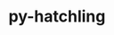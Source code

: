 ---
title: "py-hatchling"
layout: cache
categories: [package, develop-2023-05-18]
meta: {"versions": ["1.14.0"], "compilers": ["gcc@=11.1.0", "gcc@=11.3.0", "gcc@=7.3.1", "gcc@=7.5.0"], "oss": ["amzn2", "ubuntu18.04", "ubuntu20.04", "ubuntu22.04"], "platforms": ["linux"], "targets": ["aarch64", "neoverse_n1", "ppc64le", "x86_64_v3"], "stacks": ["aws-isc", "aws-isc-aarch64", "data-vis-sdk", "e4s", "e4s-power", "ml-linux-x86_64-cpu", "ml-linux-x86_64-cuda", "ml-linux-x86_64-rocm", "radiuss", "root"], "num_specs": 17, "num_specs_by_stack": {"root": 17, "aws-isc-aarch64": 2, "aws-isc": 1, "radiuss": 2, "e4s-power": 3, "e4s": 4, "data-vis-sdk": 4, "ml-linux-x86_64-cpu": 1, "ml-linux-x86_64-cuda": 1, "ml-linux-x86_64-rocm": 1}}
spec_details: [{"hash": "i5qomoktf2gduhmhgknxf6hp5jmrt2vy", "compiler": "gcc@=7.3.1", "versions": ["1.14.0"], "os": "amzn2", "platform": "linux", "target": "aarch64", "variants": ["build_system=python_pip"], "stacks": ["root", "aws-isc-aarch64"], "size": "-", "tarball": "https://binaries.spack.io/releases/develop-2023-05-18/build_cache/linux-amzn2-aarch64/gcc-7.3.1/py-hatchling-1.14.0/linux-amzn2-aarch64-gcc-7.3.1-py-hatchling-1.14.0-i5qomoktf2gduhmhgknxf6hp5jmrt2vy.spack"}, {"hash": "ryh3ys4rurizlkfccdawcphvsxxkk26p", "compiler": "gcc@=7.3.1", "versions": ["1.14.0"], "os": "amzn2", "platform": "linux", "target": "neoverse_n1", "variants": ["build_system=python_pip"], "stacks": ["root", "aws-isc-aarch64"], "size": "-", "tarball": "https://binaries.spack.io/releases/develop-2023-05-18/build_cache/linux-amzn2-neoverse_n1/gcc-7.3.1/py-hatchling-1.14.0/linux-amzn2-neoverse_n1-gcc-7.3.1-py-hatchling-1.14.0-ryh3ys4rurizlkfccdawcphvsxxkk26p.spack"}, {"hash": "defgexgsltsjqx6mtrw4kx22cs37bteo", "compiler": "gcc@=7.3.1", "versions": ["1.14.0"], "os": "amzn2", "platform": "linux", "target": "x86_64_v3", "variants": ["build_system=python_pip"], "stacks": ["root", "aws-isc"], "size": "-", "tarball": "https://binaries.spack.io/releases/develop-2023-05-18/build_cache/linux-amzn2-x86_64_v3/gcc-7.3.1/py-hatchling-1.14.0/linux-amzn2-x86_64_v3-gcc-7.3.1-py-hatchling-1.14.0-defgexgsltsjqx6mtrw4kx22cs37bteo.spack"}, {"hash": "mz7znrtb27m3zq62yqwr5rjalgqklpur", "compiler": "gcc@=7.5.0", "versions": ["1.14.0"], "os": "ubuntu18.04", "platform": "linux", "target": "x86_64_v3", "variants": ["build_system=python_pip"], "stacks": ["root", "radiuss"], "size": "-", "tarball": "https://binaries.spack.io/releases/develop-2023-05-18/build_cache/linux-ubuntu18.04-x86_64_v3/gcc-7.5.0/py-hatchling-1.14.0/linux-ubuntu18.04-x86_64_v3-gcc-7.5.0-py-hatchling-1.14.0-mz7znrtb27m3zq62yqwr5rjalgqklpur.spack"}, {"hash": "iswp4p2tdznfyv7yhsqyuzreafupgfrw", "compiler": "gcc@=7.5.0", "versions": ["1.14.0"], "os": "ubuntu18.04", "platform": "linux", "target": "x86_64_v3", "variants": ["build_system=python_pip"], "stacks": ["root", "radiuss"], "size": "-", "tarball": "https://binaries.spack.io/releases/develop-2023-05-18/build_cache/linux-ubuntu18.04-x86_64_v3/gcc-7.5.0/py-hatchling-1.14.0/linux-ubuntu18.04-x86_64_v3-gcc-7.5.0-py-hatchling-1.14.0-iswp4p2tdznfyv7yhsqyuzreafupgfrw.spack"}, {"hash": "g6xblmjvhpfrvzo6tuneezmrnlufdyhj", "compiler": "gcc@=11.1.0", "versions": ["1.14.0"], "os": "ubuntu20.04", "platform": "linux", "target": "ppc64le", "variants": ["build_system=python_pip"], "stacks": ["e4s-power", "root"], "size": "-", "tarball": "https://binaries.spack.io/releases/develop-2023-05-18/build_cache/linux-ubuntu20.04-ppc64le/gcc-11.1.0/py-hatchling-1.14.0/linux-ubuntu20.04-ppc64le-gcc-11.1.0-py-hatchling-1.14.0-g6xblmjvhpfrvzo6tuneezmrnlufdyhj.spack"}, {"hash": "3s22fnfhdpttdo4mu5gdlgg4vvebjvm6", "compiler": "gcc@=11.1.0", "versions": ["1.14.0"], "os": "ubuntu20.04", "platform": "linux", "target": "ppc64le", "variants": ["build_system=python_pip"], "stacks": ["e4s-power", "root"], "size": "-", "tarball": "https://binaries.spack.io/releases/develop-2023-05-18/build_cache/linux-ubuntu20.04-ppc64le/gcc-11.1.0/py-hatchling-1.14.0/linux-ubuntu20.04-ppc64le-gcc-11.1.0-py-hatchling-1.14.0-3s22fnfhdpttdo4mu5gdlgg4vvebjvm6.spack"}, {"hash": "hyrltxpqw5dk3iwtlprh2m7rtgssjxnf", "compiler": "gcc@=11.1.0", "versions": ["1.14.0"], "os": "ubuntu20.04", "platform": "linux", "target": "ppc64le", "variants": ["build_system=python_pip"], "stacks": ["e4s-power", "root"], "size": "-", "tarball": "https://binaries.spack.io/releases/develop-2023-05-18/build_cache/linux-ubuntu20.04-ppc64le/gcc-11.1.0/py-hatchling-1.14.0/linux-ubuntu20.04-ppc64le-gcc-11.1.0-py-hatchling-1.14.0-hyrltxpqw5dk3iwtlprh2m7rtgssjxnf.spack"}, {"hash": "yfosmdy4hsqwadapamryszavqhzxh7tv", "compiler": "gcc@=11.1.0", "versions": ["1.14.0"], "os": "ubuntu20.04", "platform": "linux", "target": "x86_64_v3", "variants": ["build_system=python_pip"], "stacks": ["e4s", "root"], "size": "-", "tarball": "https://binaries.spack.io/releases/develop-2023-05-18/build_cache/linux-ubuntu20.04-x86_64_v3/gcc-11.1.0/py-hatchling-1.14.0/linux-ubuntu20.04-x86_64_v3-gcc-11.1.0-py-hatchling-1.14.0-yfosmdy4hsqwadapamryszavqhzxh7tv.spack"}, {"hash": "vfbpdbaopxw5kc42lgwowb5eaauogusb", "compiler": "gcc@=11.1.0", "versions": ["1.14.0"], "os": "ubuntu20.04", "platform": "linux", "target": "x86_64_v3", "variants": ["build_system=python_pip"], "stacks": ["root", "data-vis-sdk"], "size": "-", "tarball": "https://binaries.spack.io/releases/develop-2023-05-18/build_cache/linux-ubuntu20.04-x86_64_v3/gcc-11.1.0/py-hatchling-1.14.0/linux-ubuntu20.04-x86_64_v3-gcc-11.1.0-py-hatchling-1.14.0-vfbpdbaopxw5kc42lgwowb5eaauogusb.spack"}, {"hash": "tfu2yhfjxhqlxmlnurfkqpar7bpydfbh", "compiler": "gcc@=11.1.0", "versions": ["1.14.0"], "os": "ubuntu20.04", "platform": "linux", "target": "x86_64_v3", "variants": ["build_system=python_pip"], "stacks": ["root", "data-vis-sdk"], "size": "-", "tarball": "https://binaries.spack.io/releases/develop-2023-05-18/build_cache/linux-ubuntu20.04-x86_64_v3/gcc-11.1.0/py-hatchling-1.14.0/linux-ubuntu20.04-x86_64_v3-gcc-11.1.0-py-hatchling-1.14.0-tfu2yhfjxhqlxmlnurfkqpar7bpydfbh.spack"}, {"hash": "2utgp7piwvtm4vqfgunw2xuu7nejfkrj", "compiler": "gcc@=11.1.0", "versions": ["1.14.0"], "os": "ubuntu20.04", "platform": "linux", "target": "x86_64_v3", "variants": ["build_system=python_pip"], "stacks": ["e4s", "root"], "size": "-", "tarball": "https://binaries.spack.io/releases/develop-2023-05-18/build_cache/linux-ubuntu20.04-x86_64_v3/gcc-11.1.0/py-hatchling-1.14.0/linux-ubuntu20.04-x86_64_v3-gcc-11.1.0-py-hatchling-1.14.0-2utgp7piwvtm4vqfgunw2xuu7nejfkrj.spack"}, {"hash": "zffu4e6cbfdhhp7mka7kezvlskdohuxi", "compiler": "gcc@=11.1.0", "versions": ["1.14.0"], "os": "ubuntu20.04", "platform": "linux", "target": "x86_64_v3", "variants": ["build_system=python_pip"], "stacks": ["root", "data-vis-sdk"], "size": "-", "tarball": "https://binaries.spack.io/releases/develop-2023-05-18/build_cache/linux-ubuntu20.04-x86_64_v3/gcc-11.1.0/py-hatchling-1.14.0/linux-ubuntu20.04-x86_64_v3-gcc-11.1.0-py-hatchling-1.14.0-zffu4e6cbfdhhp7mka7kezvlskdohuxi.spack"}, {"hash": "7wjexgrjsqhcc43s3ljxrvhbo5j6u7g2", "compiler": "gcc@=11.1.0", "versions": ["1.14.0"], "os": "ubuntu20.04", "platform": "linux", "target": "x86_64_v3", "variants": ["build_system=python_pip"], "stacks": ["e4s", "root"], "size": "-", "tarball": "https://binaries.spack.io/releases/develop-2023-05-18/build_cache/linux-ubuntu20.04-x86_64_v3/gcc-11.1.0/py-hatchling-1.14.0/linux-ubuntu20.04-x86_64_v3-gcc-11.1.0-py-hatchling-1.14.0-7wjexgrjsqhcc43s3ljxrvhbo5j6u7g2.spack"}, {"hash": "deecgllfi3azqnrb7xbtxw4uew7gc6h6", "compiler": "gcc@=11.1.0", "versions": ["1.14.0"], "os": "ubuntu20.04", "platform": "linux", "target": "x86_64_v3", "variants": ["build_system=python_pip"], "stacks": ["e4s", "root"], "size": "-", "tarball": "https://binaries.spack.io/releases/develop-2023-05-18/build_cache/linux-ubuntu20.04-x86_64_v3/gcc-11.1.0/py-hatchling-1.14.0/linux-ubuntu20.04-x86_64_v3-gcc-11.1.0-py-hatchling-1.14.0-deecgllfi3azqnrb7xbtxw4uew7gc6h6.spack"}, {"hash": "m2gfrxtamje6jvlrbzp5cynmaqhnnhk5", "compiler": "gcc@=11.1.0", "versions": ["1.14.0"], "os": "ubuntu20.04", "platform": "linux", "target": "x86_64_v3", "variants": ["build_system=python_pip"], "stacks": ["root", "data-vis-sdk"], "size": "-", "tarball": "https://binaries.spack.io/releases/develop-2023-05-18/build_cache/linux-ubuntu20.04-x86_64_v3/gcc-11.1.0/py-hatchling-1.14.0/linux-ubuntu20.04-x86_64_v3-gcc-11.1.0-py-hatchling-1.14.0-m2gfrxtamje6jvlrbzp5cynmaqhnnhk5.spack"}, {"hash": "citfgde5jmkhoq7iyovqak3rxijlrruf", "compiler": "gcc@=11.3.0", "versions": ["1.14.0"], "os": "ubuntu22.04", "platform": "linux", "target": "x86_64_v3", "variants": ["build_system=python_pip"], "stacks": ["root", "ml-linux-x86_64-cpu", "ml-linux-x86_64-cuda", "ml-linux-x86_64-rocm"], "size": "-", "tarball": "https://binaries.spack.io/releases/develop-2023-05-18/build_cache/linux-ubuntu22.04-x86_64_v3/gcc-11.3.0/py-hatchling-1.14.0/linux-ubuntu22.04-x86_64_v3-gcc-11.3.0-py-hatchling-1.14.0-citfgde5jmkhoq7iyovqak3rxijlrruf.spack"}]
---